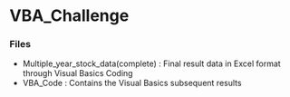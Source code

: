 # VBA_Challenge

### Files
 * Multiple_year_stock_data(complete) : Final result data in Excel format through Visual Basics Coding
 * VBA_Code : Contains the Visual Basics 
subsequent results
